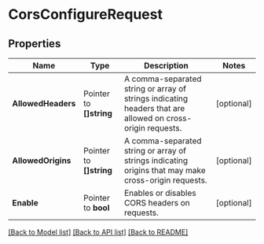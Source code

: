 # CorsConfigureRequest


## Properties

Name | Type | Description | Notes
------------ | ------------- | ------------- | -------------
**AllowedHeaders** | Pointer to **[]string** | A comma-separated string or array of strings indicating headers that are allowed on cross-origin requests. | [optional] 
**AllowedOrigins** | Pointer to **[]string** | A comma-separated string or array of strings indicating origins that may make cross-origin requests. | [optional] 
**Enable** | Pointer to **bool** | Enables or disables CORS headers on requests. | [optional] 





[[Back to Model list]](../README.md#documentation-for-models) [[Back to API list]](../README.md#documentation-for-api-endpoints) [[Back to README]](../README.md)


